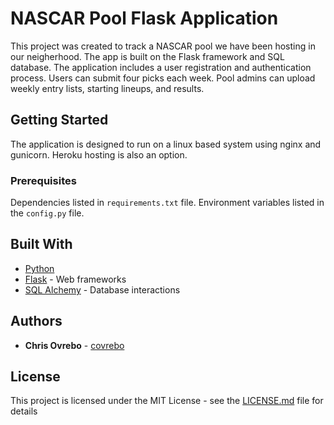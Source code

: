 # NASCAR Pool Flask Application

This project was created to track a NASCAR pool we have been hosting in our neigherhood.  The app is built on the Flask framework and SQL database.  The application includes a user registration and authentication process.  Users can submit four picks each week.  Pool admins can upload weekly entry lists, starting lineups, and results.

## Getting Started

The application is designed to run on a linux based system using nginx and gunicorn.  Heroku hosting is also an option.

### Prerequisites

Dependencies listed in `requirements.txt` file.  Environment variables listed in the `config.py` file.

## Built With

* [Python](https://www.python.org)
* [Flask](https://flask.palletsprojects.com/en/1.1.x/) - Web frameworks
* [SQL Alchemy](https://www.sqlalchemy.org) - Database interactions

## Authors

* **Chris Ovrebo** - [covrebo](https://covrebo.github.io)

## License

This project is licensed under the MIT License - see the [LICENSE.md](LICENSE.md) file for details
